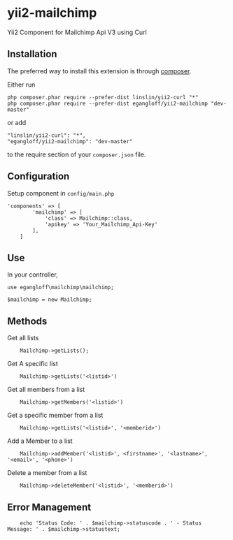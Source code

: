 # yii2-mailchimp
Yii2 Component for Mailchimp Api V3 using Curl

## Installation

The preferred way to install this extension is through [composer](http://getcomposer.org/download/).

Either run

```
php composer.phar require --prefer-dist linslin/yii2-curl "*"
php composer.phar require --prefer-dist egangloff/yii2-mailchimp "dev-master"
```

or add

```
"linslin/yii2-curl": "*",
"egangloff/yii2-mailchimp": "dev-master"
```

to the require section of your `composer.json` file.


## Configuration

Setup component in `config/main.php`

```
'components' => [
        'mailchimp' => [
            'class' => Mailchimp::class,
            'apikey' => 'Your_Mailchimp_Api-Key'
        ],
    ]
```


## Use

In your controller,


```
use egangloff\mailchimp\mailchimp;

$mailchimp = new Mailchimp;
```


## Methods

Get all lists

```
    Mailchimp->getLists();
```

Get A specific list

```
    Mailchimp->getLists('<listid>')
```

Get all members from a list

```
    Mailchimp->getMembers('<listid>')
```

Get a specific member from a list

```
    Mailchimp->getLists('<listid>', '<memberid>')
```

Add a Member to a list

```
    Mailchimp->addMember('<listid>', <firstname>', '<lastname>', '<email>', '<phone>')
```

Delete a member from a list

```
    Mailchimp->deleteMember('<listid>', '<memberid>')
```


## Error Management

```
    echo 'Status Code: ' . $mailchimp->statuscode . ' - Status Message: ' . $mailchimp->statustext;
```